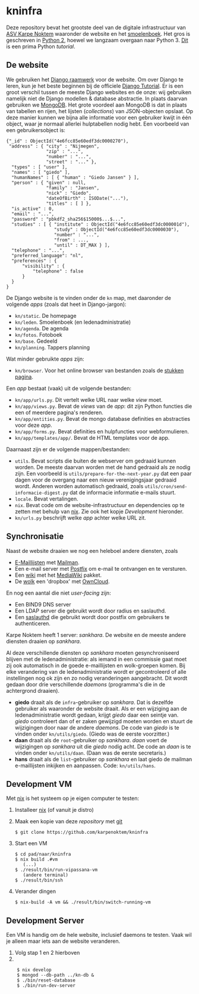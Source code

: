 kninfra
=======

Deze repository bevat het grootste deel van
de digitale infrastructuur van [ASV Karpe Noktem](https://karpenoktem.nl)
waaronder de website en het [smoelenboek](https://karpenoktem.nl/smoelen).
Het gros is geschreven in [Python 2](http://python.org), hoewel we
langzaam overgaan naar Python 3.  [Dit](https://docs.python.org/2/tutorial/)
is een prima Python *tutorial*.

De website
----------

We gebruiken het [Django raamwerk](https://www.djangoproject.com/)
voor de website.  Om over Django te leren, kun je het beste beginnen bij
de officiele
[Django Tutorial](https://docs.djangoproject.com/en/1.10/intro/tutorial01/).
Er is een groot verschil tussen de meeste Django websites en de onze:
wij gebruiken namelijk niet de Django modellen & database abstractie.
In plaats daarvan gebruiken we
[MongoDB](https://docs.mongodb.com/getting-started/shell/introduction/).
Het grote voordeel aan MongoDB is dat in plaats van tabellen en rijen,
het lijsten (*collections*) van JSON-objecten opslaat.  Op deze manier
kunnen we bijna alle informatie voor een gebruiker kwijt in één object,
waar je normaal allerlei hulptabellen nodig hebt.  Een voorbeeld van een
gebruikersobject is:

    {"_id" : ObjectId("4e6fcc85e60edf3dc0000270"),
     "address" : { "city" : "Nijmegen",
                   "zip" : "...",
                   "number" : "...",
                   "street" : "..." },
      "types" : [ "user" ],
      "names" : [ "giedo" ],
      "humanNames" : [ { "human" : "Giedo Jansen" } ],
      "person" : { "given" : null,
                   "family" : "Jansen",
                   "nick" : "Giedo",
                   "dateOfBirth" : ISODate("..."),
                   "titles" : [ ] },
      "is_active" : 0,
      "email" : "...",
      "password" : "pbkdf2_sha256$15000$...$...",
      "studies" : [ { "institute" : ObjectId("4e6fcc85e60edf3dc000001d"),
                      "study" : ObjectId("4e6fcc85e60edf3dc0000030"),
                      "number" : "...",
                      "from" : ...,
                      "until" : DT_MAX } ],
      "telephone" : "...",
      "preferred_language": "nl",
      "preferences" : {
          "visibility" : {
              "telephone" : false
          }
      }
    }


De Django website is te vinden onder de `kn` map, met daaronder de volgende
*apps* (zoals dat heet in Django-jargon):

 * `kn/static`. De homepage
 * `kn/leden`. Smoelenboek (en ledenadministratie)
 * `kn/agenda`. De agenda
 * `kn/fotos`. Fotoboek
 * `kn/base`. Gedeeld
 * `kn/planning`. Tappers planning

Wat minder gebruikte *apps* zijn:

 * `kn/browser`.  Voor het online browser van bestanden zoals de
    [stukken pagina](https://karpenoktem.nl/groups/leden/).

Een *app* bestaat (vaak) uit de volgende bestanden:

 * `kn/app/urls.py`.  Dit vertelt welke URL naar welke *view* moet.
 * `kn/app/views.py`.  Bevat de *views* van de *app*: dit zijn Python functies
    die een of meerdere pagina's renderen.
 * `kn/app/entities.py`.  Bevat de mongo database definities en abstracties
    voor deze *app*.
 * `kn/app/forms.py`.  Bevat definities en hulpfuncties voor webformulieren.
 * `kn/app/templates/app/`.  Bevat de HTML templates voor de app.

Daarnaast zijn er de volgende mappen/bestanden:

 * `utils`.  Bevat scripts die buiten de webserver om gedraaid  kunnen worden.
   De meeste daarvan worden met de hand gedraaid als ze nodig zijn.
   Een voorbeeld is `utils/prepare-for-the-next-year.py` dat een paar
   dagen voor de overgang naar een nieuw verenigingsjaar gedraaid wordt.
   Anderen worden automatisch gedraaid, zoals
   `utils/cron/send-informacie-digest.py` dat de informacie informatie e-mails
   stuurt.
 * `locale`.  Bevat vertalingen.
 * `nix`.  Bevat code om de website-infrastructuur en dependencies op te zetten
   met behulp van [nix](https://nixos.org). Zie ook het kopje *Development*
   hieronder.
 * `kn/urls.py` beschrijft welke *app* achter welke URL zit.


Synchronisatie
--------------

Naast de website draaien we nog een heleboel andere diensten, zoals

 * [E-Maillijsten](https://karpenoktem.nl/mailman/)
   met [Mailman](http://www.list.org).
 * Een e-mail server met [Postfix](http://www.postfix.org)
   om e-mail te ontvangen en te versturen.
 * Een [wiki](https://karpenoktem.nl/wiki/) met het
   [MediaWiki](https://www.mediawiki.org/wiki/MediaWiki) pakket.
 * De [wolk](https://karpenoktem.nl/wolk/) een 'dropbox'
   met [OwnCloud](https://owncloud.org).

En nog een aantal die niet *user-facing* zijn:

 * Een BIND9 DNS server
 * Een LDAP server die gebruikt wordt door radius en saslauthd.
 * Een [saslauthd](http://www.linuxcommand.org/man_pages/saslauthd8.html)
   die gebruikt wordt door postfix om gebruikers te authenticeren.

Karpe Noktem heeft 1 server: *sankhara*. De website
en de meeste andere diensten draaien op *sankhara*.

Al deze verschillende diensten op *sankhara* moeten
gesynchroniseerd blijven met de ledenadministratie: als iemand in een
commissie gaat moet zij ook automatisch in de goede e-maillijsten en
wolk-groepen komen.  Bij elke verandering van de ledenadministratie wordt
er gecontroleerd of alle instellingen nog ok zijn en zo nodig veranderingen
aangebracht.  Dit wordt gedaan door drie verschillende *daemons*
(programma's die in de achtergrond draaien).

 * **giedo** draait als de `infra`-gebruiker op *sankhara*.  Dat is dezelfde
   gebruiker als waaronder de website draait.  Als er een wijziging aan de
   ledenadministratie wordt gedaan, krijgt *giedo* daar een seintje van.
   *giedo* controleert dan of er zaken gewijzigd moeten worden en stuurt
   de wijzigingen door naar de andere *daemons*.  De code van *giedo* is
   te vinden onder `kn/utils/giedo`.  (Giedo was de eerste voorzitter.)
 * **daan** draait als de `root`-gebruiker op *sankhara*.  *daan* voert de
   wijzigingen op *sankhara* uit die *giedo* nodig acht.  De code an *daan*
   is te vinden onder `kn/utils/daan`.  (Daan was de eerste secretaris.)
 * **hans** draait als de `list`-gebruiker op *sankhara* en laat giedo
   de mailman e-maillijsten inkijken en aanpassen.  Code: `kn/utils/hans`.
   
Development VM
--------------

Met [nix](https://nixos.org/nix/) is het systeem op je eigen computer te testen:

 1. Installeer [nix](https://nixos.org/nix/) (of vanuit je distro)
 2. Maak een kopie van deze *repository* met [git](https://git-scm.com)

        $ git clone https://github.com/karpenoktem/kninfra

 3. Start een VM

        $ cd pad/naar/kninfra
        $ nix build .#vm
           (...)
        $ ./result/bin/run-vipassana-vm
           (andere terminal)
        $ ./result/bin/ssh
 4. Verander dingen

        $ nix-build -A vm && ./result/bin/switch-running-vm

Development Server
------------------

Een VM is handig om de hele website, inclusief daemons te testen. Vaak wil je alleen
maar iets aan de website veranderen.

 1. Volg stap 1 en 2 hierboven
 2.
 
        $ nix develop
        $ mongod --db-path ../kn-db &
        $ ./bin/reset-database
        $ ./bin/run-dev-server

